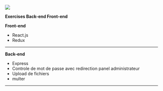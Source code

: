 ![](/front/screen.png)

**Exercises Back-end Front-end**

**Front-end**
* React.js
* Redux

---
**Back-end**
* Express
* Controle de mot de passe avec redirection panel administrateur
* Upload de fichiers
* multer

---
